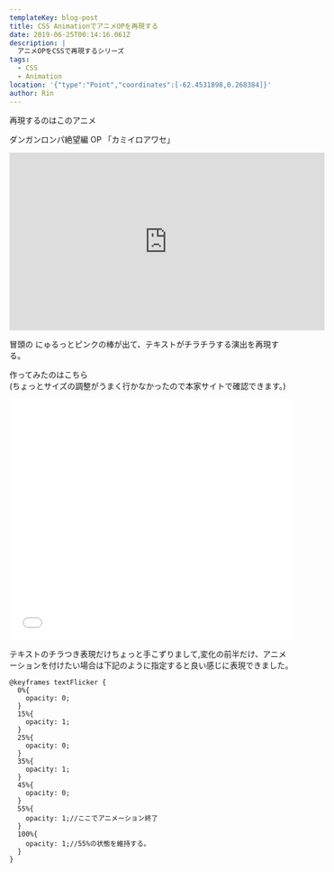 ```yaml
---
templateKey: blog-post
title: CSS AnimationでアニメOPを再現する
date: 2019-06-25T00:14:16.061Z
description: |
  アニメOPをCSSで再現するシリーズ 
tags:
  - CSS
  - Animation
location: '{"type":"Point","coordinates":[-62.4531898,0.268384]}'
author: Rin
---
```

再現するのはこのアニメ

ダンガンロンパ絶望編 OP 「カミイロアワセ」

<iframe width="560" height="315" src="https://www.youtube.com/embed/cL0fu9RUJjc" frameborder="0" allow="accelerometer; autoplay; encrypted-media; gyroscope; picture-in-picture" allowfullscreen></iframe>

冒頭の にゅるっとピンクの棒が出て、テキストがチラチラする演出を再現する。  

作ってみたのはこちら\
(ちょっとサイズの調整がうまく行かなかったので本家サイトで確認できます。)      

<iframe height="427" style="width: 100%;" scrolling="no" title="flicker Animation" src="//codepen.io/Rin_T_T/embed/jjmKQq/?height=427&theme-id=dark&default-tab=css,result" frameborder="no" allowtransparency="true" allowfullscreen="true">
  See the Pen <a href='https://codepen.io/Rin_T_T/pen/jjmKQq/'>flicker Animation</a> by Rin_T_T
  (<a href='https://codepen.io/Rin_T_T'>@Rin_T_T</a>) on <a href='https://codepen.io'>CodePen</a>.
</iframe>  

テキストのチラつき表現だけちょっと手こずりまして,変化の前半だけ、アニメーションを付けたい場合は下記のように指定すると良い感じに表現できました。    

```
@keyframes textFlicker {
  0%{
    opacity: 0;
  }
  15%{
    opacity: 1;
  }
  25%{
    opacity: 0;
  }
  35%{
    opacity: 1;
  }
  45%{
    opacity: 0;
  }
  55%{
    opacity: 1;//ここでアニメーション終了
  }
  100%{
    opacity: 1;//55%の状態を維持する。
  }
}
```

